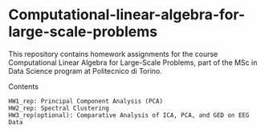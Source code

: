 # Computational-linear-algebra-for-large-scale-problems
This repository contains homework assignments for the course Computational Linear Algebra for Large-Scale Problems, part of the MSc in Data Science program at Politecnico di Torino.


Contents

    HW1_rep: Principal Component Analysis (PCA)
    HW2_rep: Spectral Clustering
    HW3_rep(optional): Comparative Analysis of ICA, PCA, and GED on EEG Data
